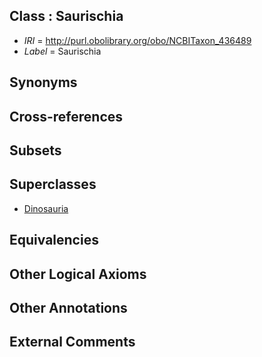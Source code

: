 
## Class : Saurischia

 * *IRI* = http://purl.obolibrary.org/obo/NCBITaxon_436489
 * *Label* = Saurischia

## Synonyms


## Cross-references


## Subsets


## Superclasses

 * [Dinosauria](../../NCBITaxon/86/NCBITaxon_436486.md)

## Equivalencies


## Other Logical Axioms


## Other Annotations


## External Comments

